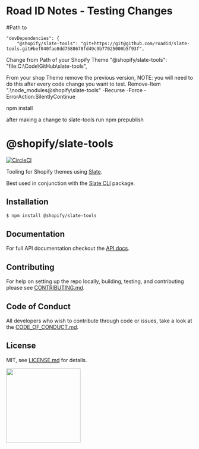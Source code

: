 # Road ID Notes -  Testing Changes

#Path to
```
"devDependencies": {
    "@shopify/slate-tools": "git+https://git@github.com/roadid/slate-tools.git#bef040fae8dd7588670fd49c9b77025000b5f93f",
```
Change from Path of your Shopify Theme
    "@shopify/slate-tools": "file:C:\\Code\\GitHub\\slate-tools",

From your shop Theme remove the previous version, NOTE: you will need to do this after every code change you want to test.
Remove-Item ".\node_modules\@shopify\slate-tools\" -Recurse -Force -ErrorAction:SilentlyContinue

npm install

after making a change to slate-tools run
npm prepublish



# @shopify/slate-tools
[![CircleCI](https://circleci.com/gh/Shopify/slate-tools.svg?style=svg&circle-token=0b8147527ef88134b4238064a563ceaaae98f06a)](https://circleci.com/gh/Shopify/slate-tools)

Tooling for Shopify themes using [Slate](https://github.com/Shopify/slate).

Best used in conjunction with the [Slate CLI](https://www.npmjs.com/package/@shopify/slate) package.

## Installation
```bash
$ npm install @shopify/slate-tools
```

## Documentation

For full API documentation checkout the [API docs](https://shopify.github.io/slate/).

## Contributing
For help on setting up the repo locally, building, testing, and contributing
please see [CONTRIBUTING.md](https://github.com/Shopify/slate-tools/blob/master/CONTRIBUTING.md).

## Code of Conduct
All developers who wish to contribute through code or issues, take a look at the
[CODE_OF_CONDUCT.md](https://github.com/Shopify/slate-tools/blob/master/CODE_OF_CONDUCT.md).

## License

MIT, see [LICENSE.md](http://github.com/Shopify/slate-tools/blob/master/LICENSE.md) for details.

<img src="https://cdn.shopify.com/shopify-marketing_assets/builds/19.0.0/shopify-full-color-black.svg" width="200" />
